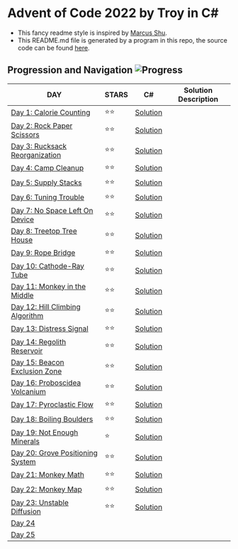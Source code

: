 # Advent of Code 2022 by Troy in C#
- This fancy readme style is inspired by [Marcus Shu](https://github.com/shulkx/advent-of-code/tree/main/adventofcode2022).
- This README.md file is generated by a program in this repo, the source code can be found [here](./README.md-Updater/Program.cs).

## Progression and Navigation    ![Progress](https://progress-bar.dev/23/?scale=25&title=Days&width=240&suffix=/25)

| DAY                                                          | STARS | C#                            | Solution Description |
| ------------------------------------------------------------ | ----- | ----------------------------- | -------------------- |
| [Day 1: Calorie Counting](https://adventofcode.com/2022/day/1)              | ⭐️⭐️ | [Solution](./Day_01/Day_1_Calorie_Counting.cs)               |                      |
| [Day 2: Rock Paper Scissors](https://adventofcode.com/2022/day/2)           | ⭐️⭐️ | [Solution](./Day_02/Day_2_Rock_Paper_Scissors.cs)            |                      |
| [Day 3: Rucksack Reorganization](https://adventofcode.com/2022/day/3)       | ⭐️⭐️ | [Solution](./Day_03/Day_3_Rucksack_Reorganization.cs)        |                      |
| [Day 4: Camp Cleanup](https://adventofcode.com/2022/day/4)                  | ⭐️⭐️ | [Solution](./Day_04/Day_4_Camp_Cleanup.cs)                   |                      |
| [Day 5: Supply Stacks](https://adventofcode.com/2022/day/5)                 | ⭐️⭐️ | [Solution](./Day_05/Day_5_Supply_Stacks.cs)                  |                      |
| [Day 6: Tuning Trouble](https://adventofcode.com/2022/day/6)                | ⭐️⭐️ | [Solution](./Day_06/Day_6_Tuning_Trouble.cs)                 |                      |
| [Day 7: No Space Left On Device](https://adventofcode.com/2022/day/7)       | ⭐️⭐️ | [Solution](./Day_07/Day_7.cs)                                |                      |
| [Day 8: Treetop Tree House](https://adventofcode.com/2022/day/8)            | ⭐️⭐️ | [Solution](./Day_08/Day_8.cs)                                |                      |
| [Day 9: Rope Bridge](https://adventofcode.com/2022/day/9)                   | ⭐️⭐️ | [Solution](./Day_09/Day_9.cs)                                |                      |
| [Day 10: Cathode-Ray Tube](https://adventofcode.com/2022/day/10)            | ⭐️⭐️ | [Solution](./Day_10/Day_10.cs)                               |                      |
| [Day 11: Monkey in the Middle](https://adventofcode.com/2022/day/11)        | ⭐️⭐️ | [Solution](./Day_11/Day_11.cs)                               |                      |
| [Day 12: Hill Climbing Algorithm](https://adventofcode.com/2022/day/12)     | ⭐️⭐️ | [Solution](./Day_12/Day_12.cs)                               |                      |
| [Day 13: Distress Signal](https://adventofcode.com/2022/day/13)             | ⭐️⭐️ | [Solution](./Day_13/Day_13.cs)                               |                      |
| [Day 14: Regolith Reservoir](https://adventofcode.com/2022/day/14)          | ⭐️⭐️ | [Solution](./Day_14/Day_14.cs)                               |                      |
| [Day 15: Beacon Exclusion Zone](https://adventofcode.com/2022/day/15)       | ⭐️⭐️ | [Solution](./Day_15/Day_15.cs)                               |                      |
| [Day 16: Proboscidea Volcanium](https://adventofcode.com/2022/day/16)       | ⭐️⭐️ | [Solution](./Day_16/Day_16.cs)                               |                      |
| [Day 17: Pyroclastic Flow](https://adventofcode.com/2022/day/17)            | ⭐️⭐️ | [Solution](./Day_17/Day_17.cs)                               |                      |
| [Day 18: Boiling Boulders](https://adventofcode.com/2022/day/18)            | ⭐️⭐️ | [Solution](./Day_18/Day_18.cs)                               |                      |
| [Day 19: Not Enough Minerals](https://adventofcode.com/2022/day/19)         | ⭐️ | [Solution](./Day_19/Day_19.cs)                               |                      |
| [Day 20: Grove Positioning System](https://adventofcode.com/2022/day/20)    | ⭐️⭐️ | [Solution](./Day_20/Day_20.cs)                               |                      |
| [Day 21: Monkey Math](https://adventofcode.com/2022/day/21)                 | ⭐️⭐️ | [Solution](./Day_21/Day_21.cs)                               |                      |
| [Day 22: Monkey Map](https://adventofcode.com/2022/day/22)                  | ⭐️⭐️ | [Solution](./Day_22/Day_22.cs)                               |                      |
| [Day 23: Unstable Diffusion](https://adventofcode.com/2022/day/23)          | ⭐️⭐️ | [Solution](./Day_23/Day_23.cs)                               |                      |
| [Day 24](https://adventofcode.com/2022/day/24)              |       |                               |                      |
| [Day 25](https://adventofcode.com/2022/day/25)              |       |                               |                      |
